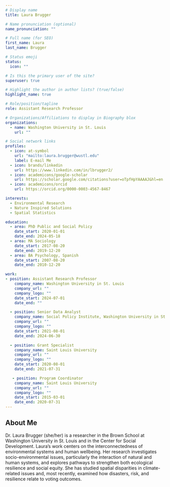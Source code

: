 ```yaml
---
# Display name
title: Laura Brugger

# Name pronunciation (optional)
name_pronunciation: ""

# Full name (for SEO)
first_name: Laura
last_name: Brugger

# Status emoji
status:
  icon: ""

# Is this the primary user of the site?
superuser: true

# Highlight the author in author lists? (true/false)
highlight_name: true

# Role/position/tagline
role: Assistant Research Professor

# Organizations/Affiliations to display in Biography blox
organizations:
  - name: Washington University in St. Louis
    url: ""

# Social network links
profiles:
  - icon: at-symbol
    url: "mailto:laura.brugger@wustl.edu"
    label: E-mail Me
  - icon: brands/linkedin
    url: https://www.linkedin.com/in/lbrugger2/
  - icon: academicons/google-scholar
    url: https://scholar.google.com/citations?user=oTpfHpYAAAAJ&hl=en
  - icon: academicons/orcid
    url: https://orcid.org/0000-0003-4567-8467

interests:
  - Environmental Research
  - Nature Inspired Solutions
  - Spatial Statistics

education:
  - area: PhD Public and Social Policy
    date_start: 2020-01-01
    date_end: 2024-05-18
  - area: MA Sociology
    date_start: 2017-08-20
    date_end: 2019-12-20
  - area: BA Psychology, Spanish
    date_start: 2007-08-20
    date_end: 2010-12-20

work:  
- position: Assistant Research Professor
    company_name: Washington University in St. Louis
    company_url: ""
    company_logo: ""
    date_start: 2024-07-01
    date_end: ""

  - position: Senior Data Analyst
    company_name: Social Policy Institute, Washington University in St. Louis
    company_url: ""
    company_logo: ""
    date_start: 2021-08-01
    date_end: 2024-06-30

  - position: Grant Specialist
    company_name: Saint Louis University
    company_url: ""
    company_logo: ""
    date_start: 2020-08-01
    date_end: 2021-07-31

   - position: Program Coordinator
    company_name: Saint Louis University
    company_url: ""
    company_logo: ""
    date_start: 2015-03-01
    date_end: 2020-07-31
---
```



## About Me

Dr. Laura Brugger (she/her) is a researcher in the Brown School at Washington University in St. Louis and in the Center for Social Development. Laura’s work centers on the interconnectedness of environmental systems and human wellbeing. Her research investigates socio-environmental issues, particularly the interaction of natural and human systems, and explores pathways to strengthen both ecological resilience and social equity. She has studied spatial disparities in climate-related issues and, most recently, examined how disasters, risk, and resilience relate to voting outcomes.

